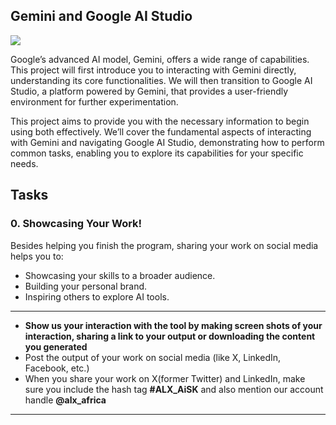 ## Gemini and Google AI Studio

![](https://alxappliedai.github.io/alx_applied_ai_assets/gemini-google-ai-studio/gemini-google-ai-studio-00.png)

Google’s advanced AI model, Gemini, offers a wide range of capabilities. This project will first introduce you to interacting with Gemini directly, understanding its core functionalities. We will then transition to Google AI Studio, a platform powered by Gemini, that provides a user-friendly environment for further experimentation.

This project aims to provide you with the necessary information to begin using both effectively. We’ll cover the fundamental aspects of interacting with Gemini and navigating Google AI Studio, demonstrating how to perform common tasks, enabling you to explore its capabilities for your specific needs.

## Tasks

### 0\. Showcasing Your Work!

Besides helping you finish the program, sharing your work on social media helps you to:

- Showcasing your skills to a broader audience.
- Building your personal brand.
- Inspiring others to explore AI tools.

---

- **Show us your interaction with the tool by making screen shots of your interaction, sharing a link to your output or downloading the content you generated**
- Post the output of your work on social media (like X, LinkedIn, Facebook, etc.)
- When you share your work on X(former Twitter) and LinkedIn, make sure you include the hash tag **#ALX_AiSK** and also mention our account handle **@alx_africa**

---

